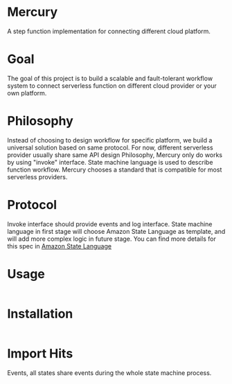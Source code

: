 # Mercury
A step function implementation for connecting different cloud platform.

# Goal
The goal of this project is to build a scalable and fault-tolerant workflow system to connect serverless function on different cloud provider or your own platform.

# Philosophy
Instead of choosing to design workflow for specific platform, we build a universal solution based on same protocol. For now, different serverless provider usually share same API design Philosophy, Mercury only do works by using "invoke" interface.
State machine language is used to describe function workflow. Mercury chooses a standard that is compatible for most serverless providers.

# Protocol
Invoke interface should provide events and log interface.
State machine language in first stage will choose Amazon State Language as template, and will add more complex logic in future stage. You can find more details for this spec in
[Amazon State Language](https://states-language.net/spec.html)

# Usage
```
```

# Installation
```
```

# Import Hits
Events, all states share events during the whole state machine process.